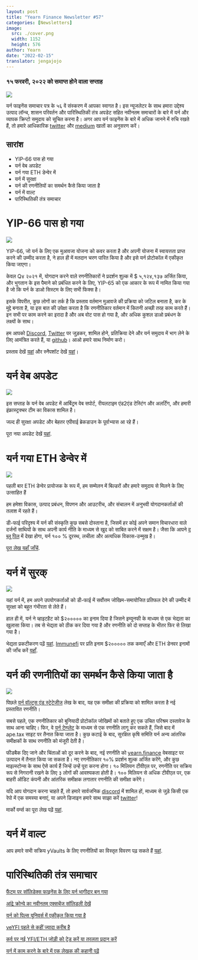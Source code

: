 ```yaml
---
layout: post
title: "Yearn Finance Newsletter #57"
categories: [Newsletters]
image:
  src: ./cover.png
  width: 1152
  height: 576
author: Yearn
date: "2022-02-15"
translator: jengajojo
---
```

### १५ फरवरी, २०२२ को समाप्त होने वाला सप्ताह

![](./image1.jpg?w=1456&h=733)

यर्न फाइनेंस समाचार पत्र के ५६ वें संस्करण में आपका स्वागत है। इस न्यूजलेटर के साथ हमारा उद्देश्य उत्पाद लॉन्च, शासन परिवर्तन और पारिस्थितिकी तंत्र अपडेट सहित नवीनतम समाचारों के बारे में यर्न और व्यापक क्रिप्टो समुदाय को सूचित करना है। अगर आप यर्न फाइनेंस के बारे में अधिक जानने में रुचि रखते हैं, तो हमारे आधिकारिक [twitter](https://twitter.com/iearnfinance) और [medium](https://medium.com/iearn) खातों का अनुसरण करें।

## सारांश

- YIP-66 पास हो गया 
- यर्न वेब अपडेट
- यर्न गया ETH डेन्वेर में
- यर्न में सुरक्षा
- यर्न की रणनीतियों का समर्थन कैसे किया जाता है
- यर्न में वाल्ट
- पारिस्थितिकी तंत्र समाचार

# YIP-66 पास हो गया 

![](./image2.jpg?w=200&h=200)

YIP-66, जो यर्न के लिए एक मुआवजा योजना को कवर करता है और अपनी योजना में स्वायत्तता प्राप्त करने की उम्मीद करता है, ने हाल ही में मतदान चरण पारित किया है और इसे यर्न प्रोटोकॉल में एकीकृत किया जाएगा।

केवल Q४ २०२१  में, योगदान करने वाले रणनीतिकारों ने प्रदर्शन शुल्क में $ ५,१२४,१३७ अर्जित किया, और भुगतान के इस पैमाने को प्रबंधित करने के लिए, YIP-65 को एक आकार के रूप में नामित किया गया है जो कि यर्न के डाओ सिस्टम के लिए सभी फिक्स है।

इसके विपरीत, कुछ लोगों का तर्क है कि प्रस्ताव वर्तमान मुआवजे की प्रक्रिया को जटिल बनाता है, कर के मुद्दे बनाता है, या इस बात की उपेक्षा करता है कि रणनीतिकार वर्तमान में कितनी अच्छी तरह काम करते हैं। इन सभी पर काम करने का इरादा है और अब वोट पास हो गया है, और अधिक कुशल डाओ प्रबंधन के लक्ष्यों के साथ।

हम आपको [Discord](https://discord.gg/8rF374XkXy), [Twitter](http://twitter.com/iearnfinance) पर जुड़कर, शामिल होने, प्रतिक्रिया देने और यर्न  समुदाय में भाग लेने के लिए आमंत्रित करते हैं, या [github](http://github.com/yearn)। आओ हमारे साथ निर्माण करो।

प्रस्ताव देखें [यहां](https://gov.yearn.finance/t/proposal-streamlining-contributor-compensation/12247) और स्नैपशॉट देखें [यहां](https://snapshot.org/#/ybaby.eth/proposal/0x804d3765e70d6e4f0f0a225222dadd396cd328595d5fd097b732b36fdf8e6af6)।

# यर्न वेब अपडेट

![](./image3.jpg?w=450&h=367)

इस सप्ताह के यर्न वेब अपडेट में आर्बिट्रम वेब सपोर्ट, रीयलटाइम एंड2एंड टेस्टिंग और अलर्टिंग, और हमारी इंफ्रास्ट्रक्चर टीम का विकास शामिल है।

जल्द ही सुरक्षा अपडेट और बेहतर एपीवाई ब्रेकडाउन के पूर्वाभ्यास आ रहे हैं।

पूरा नया अपडेट देखें [यहां](https://yearnweb.substack.com/p/yearn-web-engineering-update-160?r=2y79e&utm_campaign=post&utm_medium=web).

# यर्न गया ETH डेन्वेर में

![](./image4.jpg?w=1328&h=654)

पहली बार  ETH डेन्वेर प्रायोजक के रूप में, हम सम्मेलन में बिल्डरों और हमारे समुदाय से मिलने के लिए उत्साहित हैं

हम हमेशा विकास, उत्पाद प्रबंधन, विपणन और आउटरीच, और संचालन में अनुभवी योगदानकर्ताओं की तलाश में रहते हैं।

डी-फाई परिदृश्य में यर्न की संस्कृति कुछ सबसे दोस्ताना है, जिसमें हर कोई अपने समान विचारधारा वाले दर्जनों साथियों के साथ अपनी कार्य नीति के माध्यम से खुद को साबित करने में सक्षम है। जैसा कि आपने [द ब्लू पिल](https://thebluepill.eth.limo/) में देखा होगा, यर्न १०० % दूरस्थ, लचीला और अत्यधिक विकास-उन्मुख है।

[पूरा लेख यहाँ जाँचें](https://medium.com/iearn/yearn-finance-will-be-at-ethdenver-we-are-looking-for-people-to-join-our-team-83ed3aa20269).

# यर्न में सुरक्

![](./image5.jpg?w=945&h=408)

यहां यर्न में, हम अपने उपयोगकर्ताओं को डी-फाई में सर्वोत्तम जोखिम-समायोजित प्रतिफल देने की उम्मीद में सुरक्षा को बहुत गंभीरता से लेते हैं।

हाल ही में, यर्न ने व्हाइटहैट को $२००००० का इनाम दिया है जिसने इम्यूनफी के माध्यम से एक भेद्यता का खुलासा किया। तब से भेद्यता को ठीक कर दिया गया है और रणनीति को दो सप्ताह के भीतर फिर से लिखा गया है।

भेद्यता प्रकटीकरण पढ़ें [यहां](https://github.com/yearn/yearn-security/blob/master/disclosures/2022-01-30.md). [Immunefi](https://immunefi.com/bounty/yearnfinance/) पर प्रति इनाम $२००००० तक कमाएँ और ETH डेनवर इनामों की जाँच करें [यहाँ](https://www.ethdenver.com/bounties/yearn-finance).

# यर्न की रणनीतियों का समर्थन कैसे किया जाता है

![](./image6.jpg?w=1400&h=707)

पिछले [यर्न वॉल्ट्स एंड स्ट्रेटेजीज](https://medium.com/iearn/yearn-finance-explained-what-are-vaults-and-strategies-96970560432) लेख के बाद, यह एक समीक्षा की प्रक्रिया को शामिल करता है नई प्रस्तावित रणनीति।

सबसे पहले, एक रणनीतिकार को बुनियादी प्रोटोकॉल जोखिमों को बताते हुए एक उचित परिश्रम दस्तावेज के साथ आना चाहिए। फिर, वे [यर्न  टेम्प्लेट](https://github.com/yearn/brownie-strategy-mix) के माध्यम से एक रणनीति लागू कर सकते हैं, जिसे बाद में ape.tax साइट पर तैनात किया जाता है। कुछ कटाई के बाद, सुरक्षित कृषि समिति यर्न अन्य आंतरिक समीक्षकों के साथ रणनीति को मंजूरी देती है।

फीडबैक दिए जाने और चिंताओं को दूर करने के बाद, नई रणनीति को [yearn.finance](http://yearn.finance/) वेबसाइट पर उत्पादन में तैनात किया जा सकता है। नए रणनीतिकार १०% प्रदर्शन शुल्क अर्जित करेंगे, और कुछ माइल्स्टोन्स के साथ ऐसे कार्य हैं जिन्हें उन्हें पूरा करना होगा। १० मिलियन टीवीएल पर, रणनीति पर सक्रिय रूप से निगरानी रखने के लिए ३ लोगों की आवश्यकता होती है। १०० मिलियन से अधिक टीवीएल पर, एक बाहरी ऑडिट कंपनी और आंतरिक समीक्षक लगातार रणनीति की समीक्षा करेंगे।

यदि आप योगदान करना चाहते हैं, तो हमारे सार्वजनिक [discord](https://discord.com/invite/8rF374XkXy) में शामिल हों, माध्यम से जुड़े किसी एक रेपो में एक समस्या बनाएं, या अपने डिजाइन हमारे साथ साझा करें [twitter](https://twitter.com/iearnfinance)!

मार्को वर्म्स का पूरा लेख पढ़ें [यहां](https://medium.com/iearn/how-new-yearn-vault-strategies-are-endorsed-8c0e0870790d).

# यर्न में वाल्ट

आप हमारे सभी सक्रिय yVaults के लिए रणनीतियों का विस्तृत विवरण पढ़ सकते हैं [यहां](https://medium.com/yearn-state-of-the-vaults/the-vaults-at-yearn-9237905ffed3).

# पारिस्थितिकी तंत्र समाचार

[फैंटम पर सॉलिडेक्स फाइनेंस के लिए यर्न भागीदार बन गया](https://twitter.com/SolidexFantom/status/1489277199559499776)

[आंद्रे क्रोन्ये का नवीनतम एक्सचेंज सॉलिडली देखें](https://twitter.com/solidlyexchange/status/1491650940109217795)

[यर्न को पिल्स यूनिवर्स में एकीकृत किया गया है](https://twitter.com/pillheadddd/status/1492199477238710276)

[veYFI पहले से कहीं ज्यादा करीब है](https://twitter.com/cryptouf/status/1492100813279350785)

[कर्व पर नई YFI/ETH जोड़ी को ट्रेड करें या तरलता प्रदान करें](https://curve.fi/factory-crypto/8)

[यर्न में काम करने के बारे में एक लेखक की कहानी पढ़ें](https://twitter.com/MarcoWorms/status/1490923070705442819)
